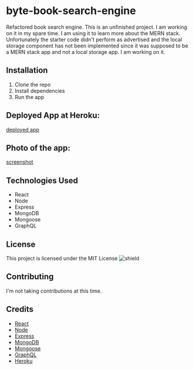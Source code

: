 # byte-book-search-engine

Refactored book search engine. This is an unfinished project. I am working on it in my spare time. I am using it to learn more about the MERN stack. Unfortunately the starter code didn't perform as advertised and the local storage component has not been implemented since it was supposed to be a MERN stack app and not a local storage app. I am working on it.

## Installation

1. Clone the repo
2. Install dependencies
3. Run the app

## Deployed App at Heroku:

[deployed app](https://calm-chamber-23492.herokuapp.com/)

## Photo of the app:

[screenshot](./assets/images/screenshot.png)

## Technologies Used

- React
- Node
- Express
- MongoDB
- Mongoose
- GraphQL

## License

This project is licensed under the MIT License
![shield](https://img.shields.io/badge/license-MIT-green)

## Contributing

I'm not taking contributions at this time.

## Credits

- [React](https://reactjs.org/)
- [Node](https://nodejs.org/en/)
- [Express](https://expressjs.com/)
- [MongoDB](https://www.mongodb.com/)
- [Mongoose](https://mongoosejs.com/)
- [GraphQL](https://graphql.org/)
- [Heroku](https://www.heroku.com/)
